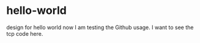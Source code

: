 # hello-world
design for hello world
now I am testing the Github usage.
I want to see the tcp code here.
